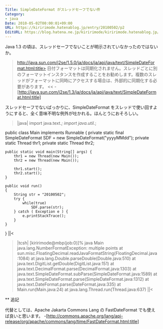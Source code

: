```yaml
---
Title: SimpleDateFormat がスレッドセーフでない件
Category:
- java
Date: 2010-05-02T00:00:01+09:00
URL: https://kiririmode.hatenablog.jp/entry/20100502/p2
EditURL: https://blog.hatena.ne.jp/kiririmode/kiririmode.hatenablog.jp/atom/entry/8454420450078211929
---
```



Java 1.3 の頃は、スレッドセーフでないことが明示されていなかったのではないか。
>http://java.sun.com/j2se/1.5.0/ja/docs/ja/api/java/text/SimpleDateFormat.html:title>
日付フォーマットは同期化されません。スレッドごとに別のフォーマットインスタンスを作成することをお勧めします。複数のスレッドがフォーマットに同時にアクセスする場合は、外部的に同期化する必要があります。
<<
-[http://java.sun.com/j2se/1.3/ja/docs/ja/api/java/text/SimpleDateFormat.html:title]

スレッドセーフでないばっかりに、SimpleDateFormat をスレッドで使い回すようにすると、全く意味不明な例外が吐かれる。ほんとうにおそろしい。

>|java|
import java.text.*;
import java.util.*;

public class Main implements Runnable
{
    private static final SimpleDateFormat SDF = new SimpleDateFormat("yyyyMMdd");
    private static Thread thr1;
    private static Thread thr2;

    public static void main(String[] args) {
        thr1 = new Thread(new Main());
        thr2 = new Thread(new Main());

        thr1.start();
        thr2.start();
    }

    public void run()
    {
        String str = "20100502";
        try {
            while(true)
                SDF.parse(str);
        } catch ( Exception e ) {
            e.printStackTrace();
        }
    }
}
||<
>|tcsh|
[kiririmode@mbp(job:0)]% java Main
java.lang.NumberFormatException: multiple points
        at sun.misc.FloatingDecimal.readJavaFormatString(FloatingDecimal.java:1084)
        at java.lang.Double.parseDouble(Double.java:510)
        at java.text.DigitList.getDouble(DigitList.java:151)
        at java.text.DecimalFormat.parse(DecimalFormat.java:1303)
        at java.text.SimpleDateFormat.subParse(SimpleDateFormat.java:1589)
        at java.text.SimpleDateFormat.parse(SimpleDateFormat.java:1312)
        at java.text.DateFormat.parse(DateFormat.java:335)
        at Main.run(Main.java:24)
        at java.lang.Thread.run(Thread.java:637)
||<

** 追記

代替としては、Apache Jakarta Commons Lang の FastDateFormat でも使えば良いと思います。
-[http://commons.apache.org/lang/api-release/org/apache/commons/lang/time/FastDateFormat.html:title]

